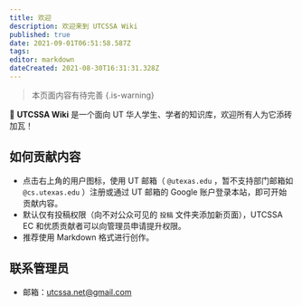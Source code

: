 ```yaml
---
title: 欢迎
description: 欢迎来到 UTCSSA Wiki
published: true
date: 2021-09-01T06:51:58.587Z
tags: 
editor: markdown
dateCreated: 2021-08-30T16:31:31.328Z
---
```


> 本页面内容有待完善
{.is-warning}


📖 **UTCSSA Wiki** 是一个面向 UT 华人学生、学者的知识库，欢迎所有人为它添砖加瓦！

## 如何贡献内容

- 点击右上角的用户图标，使用 UT 邮箱（ `@utexas.edu` ，暂不支持部门邮箱如 `@cs.utexas.edu` ）注册或通过 UT 邮箱的 Google 账户登录本站，即可开始贡献内容。
- 默认仅有投稿权限（向不对公众可见的 `投稿` 文件夹添加新页面），UTCSSA EC 和优质贡献者可以向管理员申请提升权限。
- 推荐使用 Markdown 格式进行创作。

## 联系管理员

- 邮箱：[utcssa.net@gmail.com](mailto:utcssa.net@gmail.com)